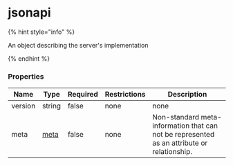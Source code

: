 
# jsonapi

{% hint style="info" %}

An object describing the server's implementation

{% endhint %}

### Properties

|Name|Type|Required|Restrictions|Description|
|---|---|---|---|---|
|version|string|false|none|none|
|meta|[meta](/schema/meta.md)|false|none|Non-standard meta-information that can not be represented as an attribute or relationship.|
